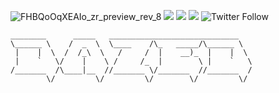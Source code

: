 ![FHBQoOqXEAIo_zr_preview_rev_8](https://user-images.githubusercontent.com/88916104/172530354-7fb4d5eb-7e53-49a9-8299-413124281925.png) 
![](https://img.shields.io/badge/-zes1092-blueviolet) ![](https://komarev.com/ghpvc/?username=zes1092&color=blueviolet) ![](https://img.shields.io/badge/pinterest-zes1092-blueviolet) ![Twitter Follow](https://img.shields.io/twitter/follow/zes1092?style=social) <br>
```
________      _____   _____________________________
\______ \    /  _  \  \____    /\_   _____/\______ \  
 |    |  \  /  /_\  \   /     /  |    __)_  |    |  \ 
 |    `   \/    |    \ /     /_  |        \ |    `   \
/_______  /\____|__  //_______ \/_______  //_______  /
        \/         \/         \/        \/         \/
```
